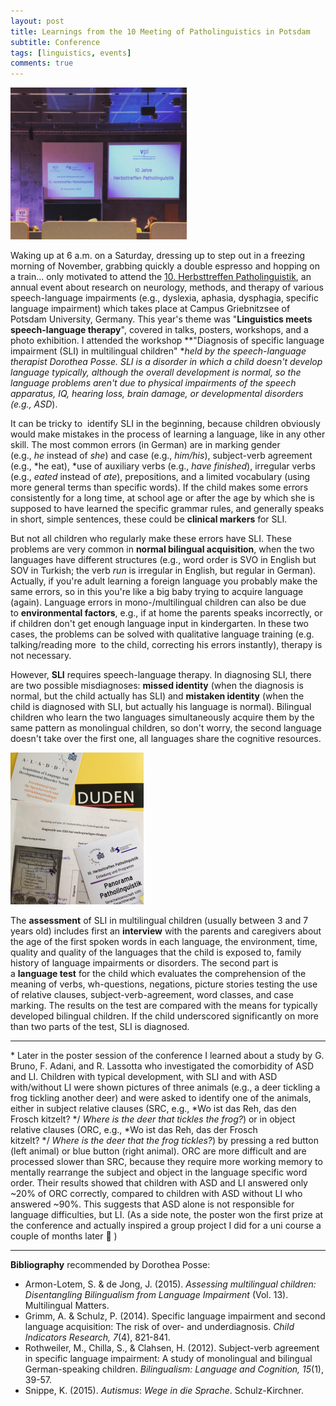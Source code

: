 ```yaml
---
layout: post
title: Learnings from the 10 Meeting of Patholinguistics in Potsdam
subtitle: Conference
tags: [linguistics, events]
comments: true
---
```


![cover](../assets/img/patholinguisticsMeetupPotsdam.png)

Waking up at 6 a.m. on a Saturday, dressing up to step out in a freezing morning of November, grabbing quickly a double espresso and hopping on a train... only motivated to attend the [10\. Herbsttreffen Patholinguistik](https://www.herbsttreffen.vpl-ev.de/), an annual event about research on neurology, methods, and therapy of various speech-language impairments (e.g., dyslexia, aphasia, dysphagia, specific language impairment) which takes place at Campus Griebnitzsee of Potsdam University, Germany. This year's theme was "**Linguistics meets speech-language therapy**", covered in talks, posters, workshops, and a photo exhibition. I attended the workshop **"Diagnosis of specific language impairment (SLI) in multilingual children" **held by the speech-language therapist Dorothea Posse. SLI is a disorder in which a child doesn't develop language typically, although the overall development is normal, so the language problems aren't due to physical impairments of the speech apparatus, IQ, hearing loss, brain damage, or developmental disorders (e.g., ASD*).

It can be tricky to  identify SLI in the beginning, because children obviously would make mistakes in the process of learning a language, like in any other skill. The most common errors (in German) are in marking gender (e.g., *he* instead of *she*) and case (e.g., *him/his*), subject-verb agreement (e.g., *he eat), *use of auxiliary verbs (e.g., *have finished*), irregular verbs (e.g., *eated* instead of *ate*), prepositions, and a limited vocabulary (using more general terms than specific words). If the child makes some errors consistently for a long time, at school age or after the age by which she is supposed to have learned the specific grammar rules, and generally speaks in short, simple sentences, these could be **clinical markers** for SLI. 

But not all children who regularly make these errors have SLI. These problems are very common in **normal bilingual acquisition**, when the two languages have different structures (e.g., word order is SVO in English but SOV in Turkish; the verb *run* is irregular in English, but regular in German). Actually, if you're adult learning a foreign language you probably make the same errors, so in this you're like a big baby trying to acquire language (again). Language errors in mono-/multilingual children can also be due to **environmental factors**, e.g., if at home the parents speaks incorrectly, or if children don't get enough language input in kindergarten. In these two cases, the problems can be solved with qualitative language training (e.g. talking/reading more  to the child, correcting his errors instantly), therapy is not necessary.

However, **SLI** requires speech-language therapy. In diagnosing SLI, there are two possible misdiagnoses: **missed identity** (when the diagnosis is normal, but the child actually has SLI) and **mistaken identity** (when the child is diagnosed with SLI, but actually his language is normal). Bilingual children who learn the two languages simultaneously acquire them by the same pattern as monolingual children, so don't worry, the second language doesn't take over the first one, all languages share the cognitive resources. 

![goodies bag](../_site/assets/img/10PatholinguisticsMeetup.jpg)

The **assessment** of SLI in multilingual children (usually between 3 and 7 years old) includes first an **interview** with the parents and caregivers about the age of the first spoken words in each language, the environment, time, quality and quality of the languages that the child is exposed to, family history of language impairments or disorders. The second part is a **language test** for the child which evaluates the comprehension of the meaning of verbs, wh-questions, negations, picture stories testing the use of relative clauses, subject-verb-agreement, word classes, and case marking. The results on the test are compared with the means for typically developed bilingual children. If the child underscored significantly on more than two parts of the test, SLI is diagnosed.

* * * * *

* Later in the poster session of the conference I learned about a study by G. Bruno, F. Adani, and R. Lassotta who investigated the comorbidity of ASD and LI. Children with typical development, with SLI and with ASD with/without LI were shown pictures of three animals (e.g., a deer tickling a frog tickling another deer) and were asked to identify one of the animals, either in subject relative clauses (SRC, e.g., *Wo ist das Reh, das den Frosch kitzelt? */ *Where is the deer that tickles the frog?*) or in object relative clauses (ORC, e.g., *Wo ist das Reh, das der Frosch kitzelt? */ *Where is the deer that the frog tickles?*) by pressing a red button (left animal) or blue button (right animal). ORC are more difficult and are processed slower than SRC, because they require more working memory to mentally rearrange the subject and object in the language specific word order. Their results showed that children with ASD and LI answered only ~20% of ORC correctly, compared to children with ASD without LI who answered ~90%. This suggests that ASD alone is not responsible for language difficulties, but LI. (As a side note, the poster won the first prize at the conference and actually inspired a group project I did for a uni course a couple of months later 🙂 )

* * * * *

**Bibliography** recommended by Dorothea Posse:

-   Armon-Lotem, S. & de Jong, J. (2015). *Assessing multilingual children: Disentangling Bilingualism from Language Impairment* (Vol. 13). Multilingual Matters.
-   Grimm, A. & Schulz, P. (2014). Specific language impairment and second language acquisition: The risk of over- and underdiagnosis. *Child Indicators Research, 7*(4), 821-841.
-   Rothweiler, M., Chilla, S., & Clahsen, H. (2012). Subject-verb agreement in specific language impairment: A study of monolingual and bilingual German-speaking children. *Bilingualism: Language and Cognition, 15*(1), 39-57.
-   Snippe, K. (2015). *Autismus*: *Wege in die Sprache*. Schulz-Kirchner.